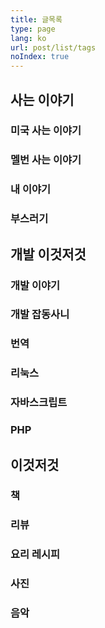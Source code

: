 ```yaml
---
title: 글목록
type: page
lang: ko
url: post/list/tags
noIndex: true
---
```


<!-- @template list-nav -->

## 사는 이야기

### 미국 사는 이야기

<!-- @template post-list 미국 사는 이야기 -->

### 멜번 사는 이야기

<!-- @template post-list 멜번 사는 이야기 -->

### 내 이야기

<!-- @template post-list 내 이야기 -->

### 부스러기

<!-- @template post-list 부스러기 -->

## 개발 이것저것

### 개발 이야기

<!-- @template post-list 개발 이야기 -->

### 개발 잡동사니

<!-- @template post-list 개발 잡동사니 -->

### 번역

<!-- @template post-list 번역 -->

### 리눅스

<!-- @template post-list linux -->

### 자바스크립트

<!-- @template post-list js -->

### PHP

<!-- @template post-list php -->

## 이것저것

### 책

<!-- @template post-list 책 -->

### 리뷰

<!-- @template post-list 리뷰 -->

### 요리 레시피

<!-- @template post-list 요리 레시피 -->

### 사진

<!-- @template post-list 사진 -->

### 음악

<!-- @template post-list 음악 -->

